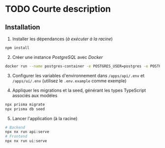 # TODO Courte description

## Installation
1. Installer les dépendances (*à exécuter à la racine*)
```bash
npm install
```

2. Créer une instance *PostgreSQL* avec *Docker*
```bash
docker run --name postgres-container -e POSTGRES_USER=postgres -e POSTGRES_PASSWORD=postgres -e POSTGRES_DB=the_count_of_money -p 5432:5432 -d postgres
```

3. Configurer les variables d'environnement dans `/apps/api/.env` et `/apps/ui/.env` (utilisez le `.env.example` comme exemple)

4. Appliquer les migrations et la seed, générant les types TypeScript associés aux modèles
```bash
npx prisma migrate
npx prisma db seed
```

5. Lancer l'application (à la racine)
```bash
# Backend
npx nx run api:serve
# Frontend
npx nx run ui:serve
```
